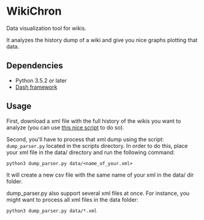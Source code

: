 # WikiChron
Data visualization tool for wikis.

It analyzes the history dump of a wiki and give you nice graphs plotting that data.

## Dependencies
* Python 3.5.2 or later
* [Dash framework](https://plot.ly/dash)

## Usage

First, download a xml file with the full history of the wikis you want to analyze (you can use [this nice script](https://github.com/Akronix/wikia_dump_downloader) to do so).

Second, you'll have to process that xml dump using the script: `dump_parser.py` located in the scripts directory.
In order to do this, place your xml file in the data/ directory and run the following command:

`python3 dump_parser.py data/<name_of_your.xml>`

It will create a new csv file with the same name of your xml in the data/ dir folder.

dump_parser.py also support several xml files at once. For instance, you might want to process all xml files in the data folder:

`python3 dump_parser.py data/*.xml`
